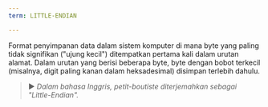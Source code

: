 ```yaml
---
term: LITTLE-ENDIAN

---
```

Format penyimpanan data dalam sistem komputer di mana byte yang paling tidak signifikan ("ujung kecil") ditempatkan pertama kali dalam urutan alamat. Dalam urutan yang berisi beberapa byte, byte dengan bobot terkecil (misalnya, digit paling kanan dalam heksadesimal) disimpan terlebih dahulu.

> ► *Dalam bahasa Inggris, petit-boutiste diterjemahkan sebagai "Little-Endian".*